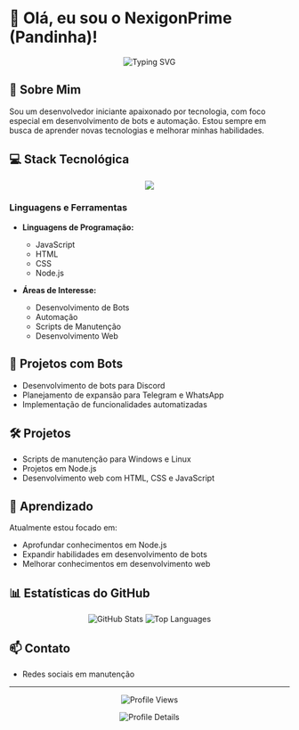 # 👋 Olá, eu sou o NexigonPrime (Pandinha)!

<p align="center">
  <img src="https://readme-typing-svg.herokuapp.com?font=Fira+Code&weight=500&size=40&pause=1000&color=2E8B57&center=true&vCenter=true&width=600&height=100&lines=Desenvolvedor+em+Forma%C3%A7%C3%A3o;Apaixonado+por+Bots;Node.js+iniciante" alt="Typing SVG" />
</p>

## 🚀 Sobre Mim

Sou um desenvolvedor iniciante apaixonado por tecnologia, com foco especial em desenvolvimento de bots e automação. Estou sempre em busca de aprender novas tecnologias e melhorar minhas habilidades.

## 💻 Stack Tecnológica

<p align="center">
  <img src="https://skillicons.dev/icons?i=js,html,css,nodejs,discord,git,github,vscode,bots,docker,linux&theme=dark" />
</p>

### Linguagens e Ferramentas

- **Linguagens de Programação:**
  - JavaScript
  - HTML
  - CSS
  - Node.js

- **Áreas de Interesse:**
  - Desenvolvimento de Bots
  - Automação
  - Scripts de Manutenção
  - Desenvolvimento Web

## 🤖 Projetos com Bots



- Desenvolvimento de bots para Discord
- Planejamento de expansão para Telegram e WhatsApp
- Implementação de funcionalidades automatizadas

## 🛠️ Projetos

- Scripts de manutenção para Windows e Linux
- Projetos em Node.js
- Desenvolvimento web com HTML, CSS e JavaScript

## 🌱 Aprendizado

Atualmente estou focado em:
- Aprofundar conhecimentos em Node.js
- Expandir habilidades em desenvolvimento de bots
- Melhorar conhecimentos em desenvolvimento web

## 📊 Estatísticas do GitHub

<p align="center">
  <img src="https://github-readme-stats.vercel.app/api?username=serversync&show_icons=true&theme=radical" alt="GitHub Stats" />
  <img src="https://github-readme-stats.vercel.app/api/top-langs/?username=serversync&layout=compact&theme=radical" alt="Top Languages" />
</p>

## 📫 Contato

- Redes sociais em manutenção

---

<p align="center">
  <img src="https://komarev.com/ghpvc/?username=serversync&color=blueviolet" alt="Profile Views" />
</p>

<p align="center">
  <img src="https://github-profile-summary-cards.vercel.app/api/cards/profile-details?username=serversync&theme=radical" alt="Profile Details" />
</p>
